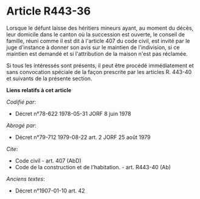 # Article R443-36

Lorsque le défunt laisse des héritiers mineurs ayant, au moment du décès, leur domicile dans le canton où la succession est
ouverte, le conseil de famille, réuni comme il est dit à l'article 407 du code civil, est invité par le juge d'instance à
donner son avis sur le maintien de l'indivision, si ce maintien est demandé et si l'attribution de la maison n'est pas
réclamée.

Si tous les intéressés sont présents, il peut être procédé immédiatement et sans convocation spéciale de la façon prescrite
par les articles R. 443-40 et suivants de la présente section.

**Liens relatifs à cet article**

_Codifié par_:

  - Décret n°78-622 1978-05-31 JORF 8 juin 1978

_Abrogé par_:

  - Décret n°79-712 1979-08-22 art. 2 JORF 25 août 1979

_Cite_:

  - Code civil - art. 407 (AbD)
  - Code de la construction et de l'habitation. - art. R443-40 (Ab)

_Anciens textes_:

  - Décret n°1907-01-10 art. 42
